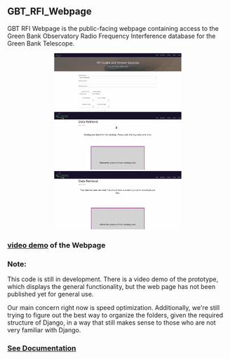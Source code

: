 ## GBT_RFI_Webpage

GBT RFI Webpage is the public-facing webpage containing access to the Green Bank Observatory Radio Frequency Interference database for the Green Bank Telescope. 

<p align="center">
<img src="images/home_page.jpg" width="290">
<img src="images/loading_screen.jpg" width="290">
<img src="images/received_data.jpg" width="290">
</p>

### [video demo](https://www.youtube.com/watch?v=t7NNUBXPr_4) of the Webpage


### Note: 

This code is still in development. There is a video demo of the prototype, which displays the general functionality, but the web page has not been published yet for general use. 

Our main concern right now is speed optimization. Additionally, we're still trying to figure out the best way to organize the folders, given the required structure of Django, in a way that still makes sense to those who are not very familiar with Django. 

### [See Documentation](docs/how_to_run.md)

